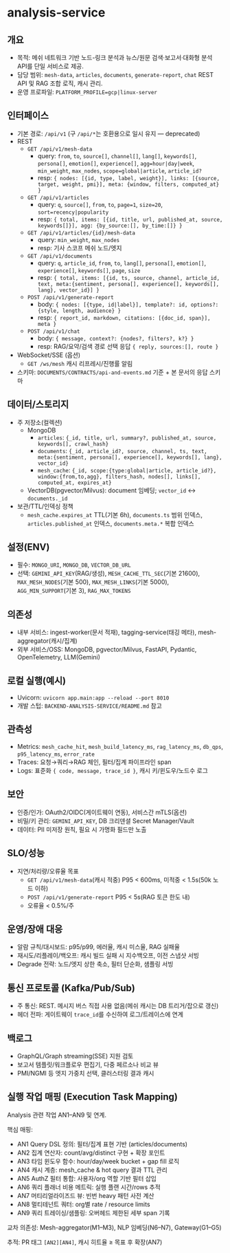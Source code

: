 # analysis-service

## 개요
- 목적: 메쉬 네트워크 기반 노드-링크 분석과 뉴스/원문 검색·보고서·대화형 분석 API를 단일 서비스로 제공.
- 담당 범위: `mesh-data`, `articles`, `documents`, `generate-report`, `chat` REST API 및 RAG 조합 로직, 캐시 관리.
- 운영 프로파일: `PLATFORM_PROFILE=gcp|linux-server`

## 인터페이스
- 기본 경로: `/api/v1` (구 `/api/*`는 호환용으로 일시 유지 — deprecated)
- REST
  - `GET /api/v1/mesh-data`
    - query: `from`, `to`, `source[]`, `channel[]`, `lang[]`, `keywords[]`, `persona[]`, `emotion[]`, `experience[]`, `agg=hour|day|week`, `min_weight`, `max_nodes`, `scope=global|article`, `article_id?`
    - resp: `{ nodes: [{id, type, label, weight}], links: [{source, target, weight, pmi}], meta: {window, filters, computed_at} }`
  - `GET /api/v1/articles`
    - query: `q`, `source[]`, `from`, `to`, `page=1`, `size=20`, `sort=recency|popularity`
    - resp: `{ total, items: [{id, title, url, published_at, source, keywords[]}], agg: {by_source:[], by_time:[]} }`
  - `GET /api/v1/articles/{id}/mesh-data`
    - query: `min_weight`, `max_nodes`
    - resp: 기사 스코프 메쉬 노드/엣지
  - `GET /api/v1/documents`
    - query: `q`, `article_id`, `from`, `to`, `lang[]`, `persona[]`, `emotion[]`, `experience[]`, `keywords[]`, `page`, `size`
    - resp: `{ total, items: [{id, ts, source, channel, article_id, text, meta:{sentiment, persona[], experience[], keywords[], lang}, vector_id}] }`
  - `POST /api/v1/generate-report`
    - body: `{ nodes: [{type, id|label}], template?: id, options?: {style, length, audience} }`
    - resp: `{ report_id, markdown, citations: [{doc_id, span}], meta }`
  - `POST /api/v1/chat`
    - body: `{ message, context?: {nodes?, filters?, k?} }`
    - resp: RAG/요약/검색 경로 선택 응답 `{ reply, sources:[], route }`
- WebSocket/SSE (옵션)
  - `GET /ws/mesh` 캐시 리프레시/진행률 알림
- 스키마: `DOCUMENTS/CONTRACTS/api-and-events.md` 기준 + 본 문서의 응답 스키마

## 데이터/스토리지
- 주 저장소(컬렉션)
  - MongoDB
    - `articles`: `{_id, title, url, summary?, published_at, source, keywords[], crawl_hash}`
    - `documents`: `{_id, article_id?, source, channel, ts, text, meta:{sentiment, persona[], experience[], keywords[], lang}, vector_id}`
    - `mesh_cache`: `{_id, scope:{type:global|article, article_id?}, window:{from,to,agg}, filters_hash, nodes[], links[], computed_at, expires_at}`
  - VectorDB(pgvector/Milvus): document 임베딩; `vector_id` ↔ `documents._id`
- 보관/TTL/인덱싱 정책
  - `mesh_cache.expires_at` TTL(기본 6h), `documents.ts` 범위 인덱스, `articles.published_at` 인덱스, `documents.meta.*` 복합 인덱스

## 설정(ENV)
- 필수: `MONGO_URI`, `MONGO_DB`, `VECTOR_DB_URL`
- 선택: `GEMINI_API_KEY`(RAG/생성), `MESH_CACHE_TTL_SEC`(기본 21600), `MAX_MESH_NODES`(기본 500), `MAX_MESH_LINKS`(기본 5000), `AGG_MIN_SUPPORT`(기본 3), `RAG_MAX_TOKENS`

## 의존성
- 내부 서비스: ingest-worker(문서 적재), tagging-service(태깅 메타), mesh-aggregator(캐시/집계)
- 외부 서비스/OSS: MongoDB, pgvector/Milvus, FastAPI, Pydantic, OpenTelemetry, LLM(Gemini)

## 로컬 실행(예시)
- Uvicorn: `uvicorn app.main:app --reload --port 8010`
- 개발 스텁: `BACKEND-ANALYSIS-SERVICE/README.md` 참고

## 관측성
- Metrics: `mesh_cache_hit`, `mesh_build_latency_ms`, `rag_latency_ms`, `db_qps`, `p95_latency_ms`, `error_rate`
- Traces: 요청→쿼리→RAG 체인, 필터/집계 파이프라인 span
- Logs: 표준화 `{ code, message, trace_id }`, 캐시 키/윈도우/노드수 로그

## 보안
- 인증/인가: OAuth2/OIDC(게이트웨이 연동), 서비스간 mTLS(옵션)
- 비밀/키 관리: `GEMINI_API_KEY`, DB 크리덴셜 Secret Manager/Vault
- 데이터: PII 미저장 원칙, 필요 시 가명화 필드만 노출

## SLO/성능
- 지연/처리량/오류율 목표
  - `GET /api/v1/mesh-data`(캐시 적중) P95 < 600ms, 미적중 < 1.5s(50k 노드 이하)
  - `POST /api/v1/generate-report` P95 < 5s(RAG 토큰 한도 내)
  - 오류율 < 0.5%/주

## 운영/장애 대응
- 알람 규칙/대시보드: p95/p99, 에러율, 캐시 미스율, RAG 실패율
- 재시도/리플레이/백오프: 캐시 빌드 실패 시 지수백오프, 이전 스냅샷 서빙
- Degrade 전략: 노드/엣지 상한 축소, 필터 단순화, 샘플링 서빙

## 통신 프로토콜 (Kafka/Pub/Sub)
- 주 통신: REST. 메시지 버스 직접 사용 없음(메쉬 캐시는 DB 트리거/잡으로 갱신)
- 헤더 전파: 게이트웨이 `trace_id`를 수신하여 로그/트레이스에 연계

## 백로그
- GraphQL/Graph streaming(SSE) 지원 검토
- 보고서 템플릿/워크플로우 편집기, 다중 페르소나 비교 뷰
- PMI/NGMI 등 엣지 가중치 선택, 클러스터링 결과 캐시

## 실행 작업 매핑 (Execution Task Mapping)
Analysis 관련 작업 AN1–AN9 및 연계.

핵심 매핑:
- AN1 Query DSL 정의: 필터/집계 표현 기반 (articles/documents)
- AN2 집계 연산자: count/avg/distinct 구현 + 확장 포인트
- AN3 타임 윈도우 함수: hour/day/week bucket + gap fill 로직
- AN4 캐시 계층: mesh_cache & hot query 결과 TTL 관리
- AN5 AuthZ 필터 통합: 사용자/org 역할 기반 필터 삽입
- AN6 쿼리 플래너 비용 메트릭: 실행 플랜 시간/rows 추적
- AN7 머티리얼라이즈드 뷰: 빈번 heavy 패턴 사전 계산
- AN8 멀티테넌트 쿼터: org별 rate / resource limits
- AN9 쿼리 트레이싱/샘플링: 오버헤드 제한된 세부 span 기록

교차 의존성: Mesh-aggregator(M1–M3), NLP 임베딩(N6–N7), Gateway(G1–G5)

추적: PR 태그 `[AN2][AN4]`, 캐시 히트율 ≥ 목표 후 확장(AN7)
